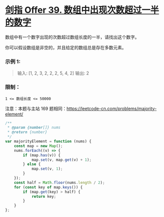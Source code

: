 # [剑指 Offer 39. 数组中出现次数超过一半的数字](https://leetcode.cn/problems/shu-zu-zhong-chu-xian-ci-shu-chao-guo-yi-ban-de-shu-zi-lcof/)

数组中有一个数字出现的次数超过数组长度的一半，请找出这个数字。

 

你可以假设数组是非空的，并且给定的数组总是存在多数元素。

 

### 示例 1:

> 输入: [1, 2, 3, 2, 2, 2, 5, 4, 2]
> 输出: 2

### 限制：

`1 <= 数组长度 <= 50000`

 

注意：本题与主站 169 题相同：https://leetcode-cn.com/problems/majority-element/

```js
/**
 * @param {number[]} nums
 * @return {number}
 */
var majorityElement = function (nums) {
    const map = new Map();
    nums.forEach((v) => {
        if (map.has(v)) {
            map.set(v, map.get(v) + 1);
        } else {
            map.set(v, 1);
        }
    });
    const half = Math.floor(nums.length / 2);
    for (const key of map.keys()) {
        if (map.get(key) > half) {
            return key;
        }
    }
};
```

